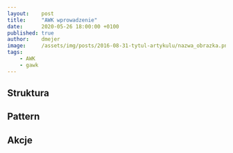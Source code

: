 ```yaml
---
layout:    post
title:     "AWK wprowadzenie"
date:      2020-05-26 18:00:00 +0100
published: true
author:    dmejer
image:     /assets/img/posts/2016-08-31-tytul-artykulu/nazwa_obrazka.png
tags:
    - AWK
    - gawk
---
```


## Struktura  

## Pattern

## Akcje
